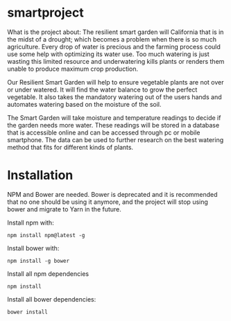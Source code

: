 # smartproject
What is the project about:
The resilient smart garden will California that is in the midst of a drought; 
which becomes a problem when there is so much agriculture. Every drop of water is precious and the farming 
process could use some help with optimizing its water use. Too much watering is just wasting this limited 
resource and underwatering kills plants or renders them unable to produce maximum crop production.

Our Resilient Smart Garden will help to ensure vegetable plants are not over or under watered. It will 
find the water balance to grow the perfect vegetable. It also takes the mandatory watering out of the 
users hands and automates watering based on the moisture of the soil.

The Smart Garden will take moisture and temperature readings to decide if the garden needs more water. 
These readings will be stored in a database that is accessible online and can be accessed through pc or 
mobile smartphone. The data can be used to further research on the best watering method that fits for different kinds of plants.


<h1>Installation</h1>

NPM and Bower are needed. Bower is deprecated and it is recommended that no one should be using it anymore, and the
project will stop using bower and migrate to Yarn in the future.

Install npm with:

<pre><code>npm install npm@latest -g</code></pre>

Install bower with: 

<pre><code>npm install -g bower </code></pre>

Install all npm dependencies
<pre><code>npm install</code></pre>


Install all bower dependencies:
<pre><code>bower install</code></pre>
